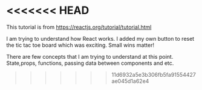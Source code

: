 <<<<<<< HEAD
=======
This tutorial is from https://reactjs.org/tutorial/tutorial.html 

I am trying to understand how React works. I added my own button to reset the tic tac toe board which was exciting. Small wins matter!

There are few concepts that I am trying to understand at this point. State,props, functions, passing data between components and etc.
>>>>>>> 11d6932a5e3b306fb5fa91554427ae045d1a62e4
